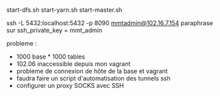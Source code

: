 start-dfs.sh
start-yarn.sh
start-master.sh

ssh -L 5432:localhost:5432 -p 8090 mmtadmin@102.16.7.154
paraphrase sur ssh_private_key = mmt_admin

probleme : 
- 1000 base * 1000 tables
- 102.06 inaccessible depuis mon vagrant
- probleme de connexion de hôte de la base et vagrant
- faudra faire un script d'automatisation des tunnels ssh
- configurer un proxy SOCKS avec SSH
